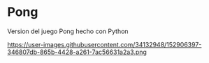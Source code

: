 # Pong
Version del juego Pong hecho con Python

https://user-images.githubusercontent.com/34132948/152906397-346807db-865b-4428-a261-7ac56631a2a3.png
